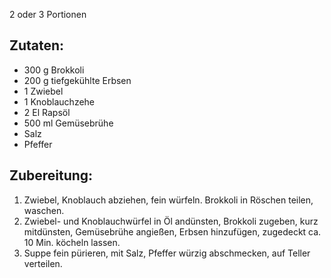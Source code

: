 2 oder 3 Portionen

## Zutaten: 
- 300 g Brokkoli
- 200 g tiefgekühlte Erbsen
- 1 Zwiebel
- 1 Knoblauchzehe
- 2 El Rapsöl
- 500 ml Gemüsebrühe
- Salz
- Pfeffer

## Zubereitung:
1. Zwiebel, Knoblauch abziehen, fein würfeln. Brokkoli in Röschen teilen, waschen.
2. Zwiebel- und Knoblauchwürfel in Öl andünsten, Brokkoli zugeben, kurz mitdünsten, Gemüsebrühe angießen, Erbsen hinzufügen, zugedeckt ca. 10 Min. köcheln lassen.
3. Suppe fein pürieren, mit Salz, Pfeffer würzig abschmecken, auf Teller verteilen.
